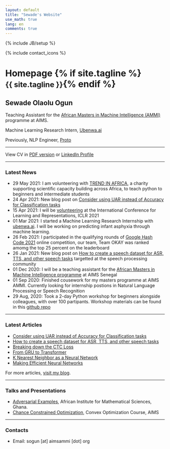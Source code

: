 ```yaml
---
layout: default
title: "Sewade's Website"
use_math: true
lang: en
comments: true
---
```

{% include JB/setup %}
<div class="page-header">
  <div class="pull-right">
    {% include contact_icons %}
  </div>
  <h1>
    Homepage
    {% if site.tagline %}<br/><small>{{ site.tagline }}</small>{% endif %}
  </h1>
</div>


<style>
img {
  display: block;
  margin-left: auto;
  margin-right: auto;
  width: 50%;
  border-radius: 50%;
}
</style>

<!-- <img src="/img/main/sewade.jpg" class="center" style="width:100px"> -->
## Sewade Olaolu Ogun

Teaching Assistant for the [African Masters in Machine Intelligence (AMMI)](https://aimsammi.org/) programme at AIMS.

Machine Learning Research Intern, [Ubenwa.ai](http://ubenwa.ai/)

Previously, NLP Engineer, [Proto](https://www.proto.cx/)

---

View CV in [PDF version](/archive/SewadeOgunCV.pdf)  or [LinkedIn Profile](https://www.linkedin.com/in/sewade-ogun/)

---

### Latest News
- 29 May 2021: I am volunteering with [TREND IN
AFRICA](https://trendinafrica.org/), a charity supporting scientific capacity building across Africa, to teach python to beginners and intermediate students
- 24 Apr 2021: New blog post on [Consider using UAR instead of Accuracy for Classification tasks](https://ogunlao.github.io/blog/2021/04/24/consider_uar_accuracy.html)
- 15 Apr 2021: I will be [volunteering](https://iclr.cc/Conferences/2021/Volunteers) at the International Conference for Learning and Representations, ICLR 2021
- 01 Mar 2021: I started a Machine Learning Research Internship with [ubenwa.ai](http://ubenwa.ai/). I will be working on predicting infant asphyxia through machine learning.
- 26 Feb 2021: I participated in the qualifying rounds of [Google Hash Code 2021](https://hashcodejudge.withgoogle.com/) online competition, our team, Team OKAY was ranked amomg the top 25 percent on the leaderboard
- 26 Jan 2021: New blog post on [How to create a speech dataset for ASR, TTS, and other speech tasks](https://ogunlao.github.io/blog/2021/01/26/how-to-create-speech-dataset.html) targetted at the speech processing community
- 01 Dec 2020: I will be a teaching assistant for the [African Masters in Machine Intelligence programme](https://aimsammi.org/) at AIMS Senegal
- 01 Sep 2020: Finished cousework for my masters programme at AIMS AMMI. Currently looking for internship postions in Natural Language Processing or Speech Recognition
- 29 Aug, 2020: Took a 2-day Python workshop for beginners alongside colleagues, with over 100 partipants. Workshop materials can be found in this [github repo](https://github.com/WPSYG/Python-2-day-workshop)

---

### Latest Articles

- [Consider using UAR instead of Accuracy for Classification tasks](https://ogunlao.github.io/blog/2021/04/24/consider_uar_accuracy.html)
- [How to create a speech dataset for ASR, TTS, and other speech tasks](https://ogunlao.github.io/blog/2021/01/26/how-to-create-speech-dataset.html)
- [Breaking down the CTC Loss](https://ogunlao.github.io/blog/2020/07/17/breaking-down-ctc-loss.html)
- [From GRU to Transformer](https://ogunlao.github.io/blog/2020/06/12/from_gru_to_transformer.html)
- [K Nearest Neighbor as a Neural Network](https://ogunlao.github.io/2020/05/23/knn-as-a-neural-network.html)
- [Making Efficient Neural Networks](https://ogunlao.github.io/2020/04/19/making_efficient_neural_networks.html)

For more articles, [visit my blog](https://ogunlao.github.io/archive/index.html).

---

### Talks and Presentations

- [Adversarial Examples](https://github.com/ogunlao/adversarial-example-presentation/blob/master/AdversarialExamples.pdf), African Institute for Mathematical Sciences, Ghana.
- [Chance Constrained Optimization](https://drive.google.com/file/d/1Z9-7nmAwEFTz7bUu_I3oRpGWdZA3wYTE/view?usp=sharing), Convex Optimization Course, AIMS

---

### Contacts
<!-- - Phone: (+233) 20 075 1986 (Ghana) / (+254) 79 583 5461 (Kenya) -->
- Email: sogun [at] aimsammi [dot] org